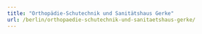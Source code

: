 ```yaml
---
title: "Orthopädie-Schutechnik und Sanitätshaus Gerke"
url: /berlin/orthopaedie-schutechnik-und-sanitaetshaus-gerke/
---
```

